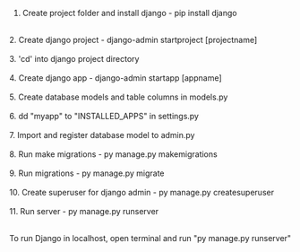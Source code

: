 1. Create project folder and install django - pip install django <br/>
<br/>
2. Create django project - django-admin startproject [projectname]<br/>
<br/>
3. 'cd' into django project directory <br/><br/>
4. Create django app - django-admin startapp [appname]<br/><br/>
5. Create database models and table columns in models.py<br/><br/>
6. dd "myapp" to "INSTALLED_APPS" in settings.py<br/><br/>
7. Import and register database model to admin.py<br/><br/>
8. Run make migrations - py manage.py makemigrations<br/><br/>
9. Run migrations - py manage.py migrate<br/><br/>
10. Create superuser for django admin - py manage.py createsuperuser<br/><br/>
11. Run server - py manage.py runserver<br/><br/>

To run Django in localhost, open terminal and run "py manage.py runserver"
